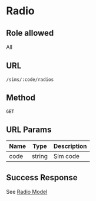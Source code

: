 # Radio

## Role allowed
All

## URL
`/sims/:code/radios`

## Method
`GET`

## URL Params
| Name | Type | Description |
| --- | --- | --- |
| code | string | Sim code |

## Success Response
See [Radio Model](../../response/radios.md)
